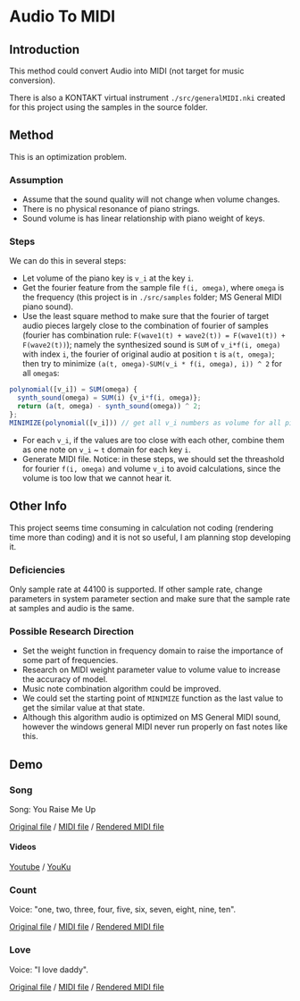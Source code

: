 # Audio To MIDI
## Introduction
This method could convert Audio into MIDI (not target for music conversion).

There is also a KONTAKT virtual instrument `./src/generalMIDI.nki` created for this project using the samples in the source folder.
## Method
This is an optimization problem. 
### Assumption
* Assume that the sound quality will not change when volume changes.
* There is no physical resonance of piano strings.
* Sound volume is has linear relationship with piano weight of keys.
### Steps
We can do this in several steps:
* Let volume of the piano key is `v_i` at the key `i`.
* Get the fourier feature from the sample file `f(i, omega)`, where `omega` is the frequency (this project is in `./src/samples` folder; MS General MIDI piano sound).
* Use the least square method to make sure that the fourier of target audio pieces largely close to the combination of fourier of samples (fourier has combination rule: `F(wave1(t) + wave2(t)) = F(wave1(t)) + F(wave2(t))`); namely the synthesized sound is `SUM` of `v_i*f(i, omega)` with index `i`, the fourier of original audio at position `t` is `a(t, omega)`; then try to minimize `(a(t, omega)-SUM(v_i * f(i, omega), i)) ^ 2` for all `omega`s: 
```javascript
polynomial([v_i]) = SUM(omega) {
  synth_sound(omega) = SUM(i) {v_i*f(i, omega)};
  return (a(t, omega) - synth_sound(omega)) ^ 2;
};
MINIMIZE(polynomial([v_i])) // get all v_i numbers as volume for all piano keys
```
* For each `v_i`, if the values are too close with each other, combine them as one note on `v_i` ~ `t` domain for each key `i`.
* Generate MIDI file.
Notice: in these steps, we should set the threashold for fourier `f(i, omega)` and volume `v_i` to avoid calculations, since the volume is too low that we cannot hear it.
## Other Info
This project seems time consuming in calculation not coding (rendering time more than coding) and it is not so useful, I am planning stop developing it.
### Deficiencies 
Only sample rate at 44100 is supported. If other sample rate, change parameters in system parameter section and make sure that the sample rate at samples and audio is the same. 
### Possible Research Direction
* Set the weight function in frequency domain to raise the importance of some part of frequencies.
* Research on MIDI weight parameter value to volume value to increase the accuracy of model. 
* Music note combination algorithm could be improved. 
* We could set the starting point of `MINIMIZE` function as the last value to get the similar value at that state.
* Although this algorithm audio is optimized on MS General MIDI sound, however the windows general MIDI never run properly on fast notes like this.
## Demo
### Song
Song: You Raise Me Up

[Original file](https://github.com/RobertBoganKang/audio_to_midi/blob/master/demo/song%20original.ogg)
/
[MIDI file](https://github.com/RobertBoganKang/audio_to_midi/blob/master/demo/song.mid)
/
[Rendered MIDI file](https://github.com/RobertBoganKang/audio_to_midi/blob/master/demo/song%20render.ogg)
#### Videos
[Youtube](https://www.youtube.com/watch?v=ZVt8LEBRmn8&feature=youtu.be)
/
[YouKu](http://v.youku.com/v_show/id_XMzI5NzQyMjUwNA==.html)
### Count
Voice: "one, two, three, four, five, six, seven, eight, nine, ten".

[Original file](https://github.com/RobertBoganKang/audio_to_midi/blob/master/src/count.wav)
/
[MIDI file](https://github.com/RobertBoganKang/audio_to_midi/blob/master/demo/count.mid)
/
[Rendered MIDI file](https://github.com/RobertBoganKang/audio_to_midi/blob/master/demo/count%20render.ogg)
### Love
Voice: "I love daddy".

[Original file](https://github.com/RobertBoganKang/audio_to_midi/blob/master/src/love.wav)
/
[MIDI file](https://github.com/RobertBoganKang/audio_to_midi/blob/master/demo/love.mid)
/
[Rendered MIDI file](https://github.com/RobertBoganKang/audio_to_midi/blob/master/demo/love%20render.ogg)
